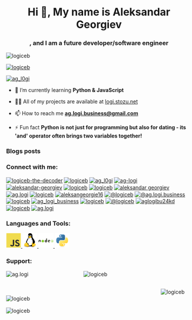 <h1 align="center">Hi 👋, My name is Aleksandar Georgiev</h1>
<h3 align="center">, and I am a future developer/software engineer</h3>

<p align="left"> <img src="https://komarev.com/ghpvc/?username=logiceb&label=Profile%20views&color=0e75b6&style=flat" alt="logiceb" /> </p>

<p align="left"> <a href="https://github.com/ryo-ma/github-profile-trophy"><img src="https://github-profile-trophy.vercel.app/?username=logiceb" alt="logiceb" /></a> </p>

<p align="left"> <a href="https://twitter.com/ag_l0gi" target="blank"><img src="https://img.shields.io/twitter/follow/ag_l0gi?logo=twitter&style=for-the-badge" alt="ag_l0gi" /></a> </p>

- 🌱 I’m currently learning **Python & JavaScript**

- 👨‍💻 All of my projects are available at [logi.stozu.net](logi.stozu.net)

- 📫 How to reach me **ag.logi.business@gmail.com**

- ⚡ Fun fact **Python is not just for programming but also for dating - its 'and' operator often brings two variables together!**

### Blogs posts
<!-- BLOG-POST-LIST:START -->
<!-- BLOG-POST-LIST:END -->

<h3 align="left">Connect with me:</h3>
<p align="left">
<a href="https://codepen.io/logiceb-the-decoder" target="blank"><img align="center" src="https://raw.githubusercontent.com/rahuldkjain/github-profile-readme-generator/master/src/images/icons/Social/codepen.svg" alt="logiceb-the-decoder" height="30" width="40" /></a>
<a href="https://dev.to/logiceb" target="blank"><img align="center" src="https://raw.githubusercontent.com/rahuldkjain/github-profile-readme-generator/master/src/images/icons/Social/devto.svg" alt="logiceb" height="30" width="40" /></a>
<a href="https://twitter.com/ag_l0gi" target="blank"><img align="center" src="https://raw.githubusercontent.com/rahuldkjain/github-profile-readme-generator/master/src/images/icons/Social/twitter.svg" alt="ag_l0gi" height="30" width="40" /></a>
<a href="https://linkedin.com/in/ag-logi" target="blank"><img align="center" src="https://raw.githubusercontent.com/rahuldkjain/github-profile-readme-generator/master/src/images/icons/Social/linked-in-alt.svg" alt="ag-logi" height="30" width="40" /></a>
<a href="https://stackoverflow.com/users/aleksandar-georgiev" target="blank"><img align="center" src="https://raw.githubusercontent.com/rahuldkjain/github-profile-readme-generator/master/src/images/icons/Social/stack-overflow.svg" alt="aleksandar-georgiev" height="30" width="40" /></a>
<a href="https://codesandbox.com/logiceb" target="blank"><img align="center" src="https://raw.githubusercontent.com/rahuldkjain/github-profile-readme-generator/master/src/images/icons/Social/codesandbox.svg" alt="logiceb" height="30" width="40" /></a>
<a href="https://kaggle.com/logiceb" target="blank"><img align="center" src="https://raw.githubusercontent.com/rahuldkjain/github-profile-readme-generator/master/src/images/icons/Social/kaggle.svg" alt="logiceb" height="30" width="40" /></a>
<a href="https://fb.com/aleksandar georgiev" target="blank"><img align="center" src="https://raw.githubusercontent.com/rahuldkjain/github-profile-readme-generator/master/src/images/icons/Social/facebook.svg" alt="aleksandar georgiev" height="30" width="40" /></a>
<a href="https://instagram.com/ag.logi" target="blank"><img align="center" src="https://raw.githubusercontent.com/rahuldkjain/github-profile-readme-generator/master/src/images/icons/Social/instagram.svg" alt="ag.logi" height="30" width="40" /></a>
<a href="https://dribbble.com/logiceb" target="blank"><img align="center" src="https://raw.githubusercontent.com/rahuldkjain/github-profile-readme-generator/master/src/images/icons/Social/dribbble.svg" alt="logiceb" height="30" width="40" /></a>
<a href="https://www.behance.net/aleksangeorgie16" target="blank"><img align="center" src="https://raw.githubusercontent.com/rahuldkjain/github-profile-readme-generator/master/src/images/icons/Social/behance.svg" alt="aleksangeorgie16" height="30" width="40" /></a>
<a href="https://hashnode.com/@logiceb" target="blank"><img align="center" src="https://raw.githubusercontent.com/rahuldkjain/github-profile-readme-generator/master/src/images/icons/Social/hashnode.svg" alt="@logiceb" height="30" width="40" /></a>
<a href="https://medium.com/@ag.logi.business" target="blank"><img align="center" src="https://raw.githubusercontent.com/rahuldkjain/github-profile-readme-generator/master/src/images/icons/Social/medium.svg" alt="@ag.logi.business" height="30" width="40" /></a>
<a href="https://www.codechef.com/users/logiceb" target="blank"><img align="center" src="https://cdn.jsdelivr.net/npm/simple-icons@3.1.0/icons/codechef.svg" alt="logiceb" height="30" width="40" /></a>
<a href="https://www.hackerrank.com/ag_logi_business" target="blank"><img align="center" src="https://raw.githubusercontent.com/rahuldkjain/github-profile-readme-generator/master/src/images/icons/Social/hackerrank.svg" alt="ag_logi_business" height="30" width="40" /></a>
<a href="https://www.leetcode.com/logiceb" target="blank"><img align="center" src="https://raw.githubusercontent.com/rahuldkjain/github-profile-readme-generator/master/src/images/icons/Social/leet-code.svg" alt="logiceb" height="30" width="40" /></a>
<a href="https://www.hackerearth.com/@logiceb" target="blank"><img align="center" src="https://raw.githubusercontent.com/rahuldkjain/github-profile-readme-generator/master/src/images/icons/Social/hackerearth.svg" alt="@logiceb" height="30" width="40" /></a>
<a href="https://auth.geeksforgeeks.org/user/aglogibu24kd" target="blank"><img align="center" src="https://raw.githubusercontent.com/rahuldkjain/github-profile-readme-generator/master/src/images/icons/Social/geeks-for-geeks.svg" alt="aglogibu24kd" height="30" width="40" /></a>
<a href="https://www.topcoder.com/members/logiceb" target="blank"><img align="center" src="https://raw.githubusercontent.com/rahuldkjain/github-profile-readme-generator/master/src/images/icons/Social/topcoder.svg" alt="logiceb" height="30" width="40" /></a>
<a href="https://discord.gg/ag.logi" target="blank"><img align="center" src="https://raw.githubusercontent.com/rahuldkjain/github-profile-readme-generator/master/src/images/icons/Social/discord.svg" alt="ag.logi" height="30" width="40" /></a>
</p>

<h3 align="left">Languages and Tools:</h3>
<p align="left"> <a href="https://developer.mozilla.org/en-US/docs/Web/JavaScript" target="_blank" rel="noreferrer"> <img src="https://raw.githubusercontent.com/devicons/devicon/master/icons/javascript/javascript-original.svg" alt="javascript" width="40" height="40"/> </a> <a href="https://www.linux.org/" target="_blank" rel="noreferrer"> <img src="https://raw.githubusercontent.com/devicons/devicon/master/icons/linux/linux-original.svg" alt="linux" width="40" height="40"/> </a> <a href="https://nodejs.org" target="_blank" rel="noreferrer"> <img src="https://raw.githubusercontent.com/devicons/devicon/master/icons/nodejs/nodejs-original-wordmark.svg" alt="nodejs" width="40" height="40"/> </a> <a href="https://www.python.org" target="_blank" rel="noreferrer"> <img src="https://raw.githubusercontent.com/devicons/devicon/master/icons/python/python-original.svg" alt="python" width="40" height="40"/> </a> </p>

<h3 align="left">Support:</h3>
<p><a href="https://www.buymeacoffee.com/ag.logi"> <img align="left" src="https://cdn.buymeacoffee.com/buttons/v2/default-yellow.png" height="50" width="210" alt="ag.logi" /></a><a href="https://ko-fi.com/logiceb"> <img align="left" src="https://cdn.ko-fi.com/cdn/kofi3.png?v=3" height="50" width="210" alt="logiceb" /></a></p><br><br>

<p><img align="left" src="https://github-readme-stats.vercel.app/api/top-langs?username=logiceb&show_icons=true&locale=en&layout=compact" alt="logiceb" /></p>

<p>&nbsp;<img align="center" src="https://github-readme-stats.vercel.app/api?username=logiceb&show_icons=true&locale=en" alt="logiceb" /></p>

<p><img align="center" src="https://github-readme-streak-stats.herokuapp.com/?user=logiceb&" alt="logiceb" /></p>

